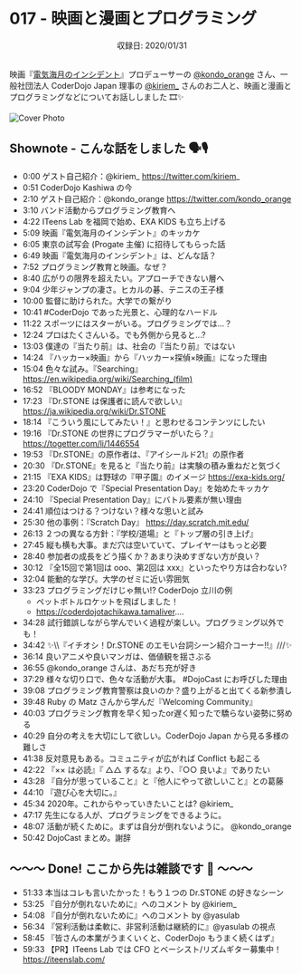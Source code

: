 # 017 - 映画と漫画とプログラミング
<div style="text-align: center;">収録日: 2020/01/31</div><br>

映画『[電気海月のインシデント](https://jellyfish-movie.jp/)』プロデューサーの [@kondo_orange](https://twitter.com/kondo_orange) さん、一般社団法人 CoderDojo Japan 理事の [@kiriem_](https://twitter.com/kiriem_) さんのお二人と、映画と漫画とプログラミングなどについてお話ししました 🎞✨

![Cover Photo](/podcasts/17.jpg)


## Shownote - こんな話をしました 🗣🎙

- 0:00 ゲスト自己紹介：@kiriem_ https://twitter.com/kiriem_
- 0:51 CoderDojo Kashiwa の今
- 2:10 ゲスト自己紹介：@kondo_orange https://twitter.com/kondo_orange
- 3:10 バンド活動からプログラミング教育へ
- 4:22 ITeens Lab を福岡で始め、EXA KIDS も立ち上げる
- 5:09 映画『電気海月のインシデント』のキッカケ
- 6:05 東京の試写会 (Progate 主催) に招待してもらった話
- 6:49 映画『電気海月のインシデント』は、どんな話？
- 7:52 プログラミング教育と映画。なぜ？
- 8:40 広がりの限界を超えたい。アプローチできない層へ
- 9:04 少年ジャンプの凄さ。ヒカルの碁、テニスの王子様
- 10:00 監督に助けられた。大学での繋がり
- 10:41 #CoderDojo であった光景と、心理的なハードル
- 11:22 スポーツにはスターがいる。プログラミングでは...？
- 12:24 プロはたくさんいる。でも外側から見ると...? 
- 13:03 僕達の『当たり前』は、社会の『当たり前』ではない
- 14:24 『ハッカー×映画』から『ハッカー×探偵×映画』になった理由
- 15:04 色々な試み。『Searching』 https://en.wikipedia.org/wiki/Searching_(film)
- 16:52 『BLOODY MONDAY』は参考になった 
- 17:23 『Dr.STONE は保護者に読んで欲しい』 https://ja.wikipedia.org/wiki/Dr.STONE
- 18:14 『こういう風にしてみたい！』と思わせるコンテンツにしたい
- 19:16 『Dr.STONE の世界にプログラマーがいたら？』 https://togetter.com/li/1446554
- 19:53 『Dr.STONE』の原作者は、『アイシールド21』の原作者 
- 20:30 『Dr.STONE』を見ると『当たり前』は実験の積み重ねだと気づく
- 21:15 『EXA KIDS』は野球の『甲子園』のイメージ https://exa-kids.org/
- 23:20 CoderDojo で『Special Presentation Day』を始めたキッカケ
- 24:10 『Special Presentation Day』にバトル要素が無い理由 
- 24:41 順位はつける？つけない？様々な思いと試み
- 25:30 他の事例：『Scratch Day』 https://day.scratch.mit.edu/
- 26:13 ２つの異なる方針：『学校/道場』と『トップ層の引き上げ』
- 27:45 縦も横も大事。まだ穴は空いていて、プレイヤーはもっと必要
- 28:40 参加者の成長をどう描くか？あまり決めすぎない方が良い？
- 30:12 『全15回で第1回は ooo、第2回は xxx』といったやり方は合わない?
- 32:04 能動的な学び。大学のゼミに近い雰囲気
- 33:23 プログラミングだけじゃ無い!? CoderDojo 立川の例
  - ペットボトルロケットを飛ばしました！
  - https://coderdojotachikawa.tamaliver....
- 34:28 試行錯誤しながら学んでいく過程が楽しい。プログラミング以外でも！
- 34:42 ✨\\\『イチオシ！Dr.STONE のエモい台詞シーン紹介コーナー!!』///✨
- 36:14 良いアニメや良いマンガは、価値観を揺さぶる
- 36:55 @kondo_orange さんは、あだち充が好き
- 37:29 様々な切り口で、色々な活動が大事。 #DojoCast にお呼びした理由
- 39:08 プログラミング教育警察は良いのか？盛り上がると出てくる新参潰し
- 39:48 Ruby の Matz さんから学んだ『Welcoming Community』
- 40:03 プログラミング教育を早く知ったor遅く知ったで驕らない姿勢に努める
- 40:29 自分の考えを大切にして欲しい。CoderDojo Japan から見る多様の難しさ
- 41:38 反対意見もある。コミュニティが広がれば Conflict も起こる
- 42:22 『×× は必読』『 △△ するな』より、『○○ 良いよ』でありたい
- 43:28 『自分が思っていること』と『他人にやって欲しいこと』との葛藤
- 44:10 『遊び心を大切に。』
- 45:34 2020年。これからやっていきたいことは? @kiriem_
- 47:17 先生になる人が、プログラミングをできるように。
- 48:07 活動が続くために。まずは自分が倒れないように。 @kondo_orange
- 50:42 DojoCast まとめ。謝辞

## 〜〜〜 Done! ここから先は雑談です 🍵 〜〜〜

- 51:33 本当はコレも言いたかった！もう１つの Dr.STONE の好きなシーン
- 53:25 『自分が倒れないために』へのコメント by @kiriem_
- 54:08 『自分が倒れないために』へのコメント by @yasulab
- 56:34 『営利活動は柔軟に、非営利活動は継続的に』@yasulab の視点
- 58:45 『皆さんの本業がうまくいくと、CoderDojo もうまく続くはず』
- 59:33 【PR】ITeens Lab では CFO とベーシスト/リズムギター募集中！ https://iteenslab.com/

